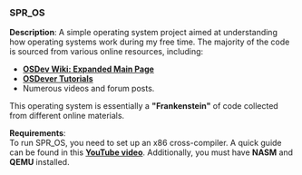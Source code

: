 ### SPR_OS

**Description**: A simple operating system project aimed at understanding how operating systems work during my free time. The majority of the code is sourced from various online resources, including:

- **[OSDev Wiki: Expanded Main Page](https://wiki.osdev.org/Expanded_Main_Page)**
- **[OSDever Tutorials](http://www.osdever.net/tutorials/)**
- Numerous videos and forum posts.

This operating system is essentially a **"Frankenstein"** of code collected from different online materials.

**Requirements**:  
To run SPR_OS, you need to set up an x86 cross-compiler. A quick guide can be found in this **[YouTube video](https://www.youtube.com/watch?v=EpFUzjYehxs)**. Additionally, you must have **NASM** and **QEMU** installed.
